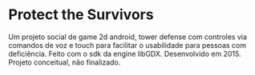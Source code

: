 Protect the Survivors
============

Um projeto social de game 2d android, tower defense com controles via comandos de voz e touch para facilitar o usabilidade para pessoas com deficiência. Feito com o sdk da engine libGDX. Desenvolvido em 2015.
Projeto conceitual, não finalizado.
